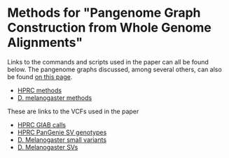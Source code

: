 # Methods for "Pangenome Graph Construction from Whole Genome Alignments"

Links to the commands and scripts used in the paper can all be found below.  The pangenome graphs discussed, among several others, can also be found [on this page](../mc-pangenomes/README.md).
* [HPRC methods](hprc)
* [D. melanogaster methods](fly)

These are links to the VCFs used in the paper
* [HPRC GIAB calls](https://s3-us-west-2.amazonaws.com/human-pangenomics/index.html?prefix=publications/mc_2022/hprc-human/)
* [HPRC PanGenie SV genotypes](https://doi.org/10.5281/zenodo.7669083)
* [D. Melanogaster small variants](https://s3-us-west-2.amazonaws.com/human-pangenomics/publications/mc_2022/fruitfly/surject.16-fruitfly-mc-2022-05-26-d2.vcf.gz)
* [D. Melanogaster SVs](https://s3-us-west-2.amazonaws.com/human-pangenomics/publications/mc_2022/fruitfly/16-fruitfly-mc-2022-05-26-d2.100samples.decomposed.svs.vcf.gz)

